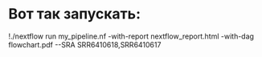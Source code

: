 # Вот так запускать:
!./nextflow run my_pipeline.nf -with-report nextflow_report.html -with-dag flowchart.pdf --SRA SRR6410618,SRR6410617
